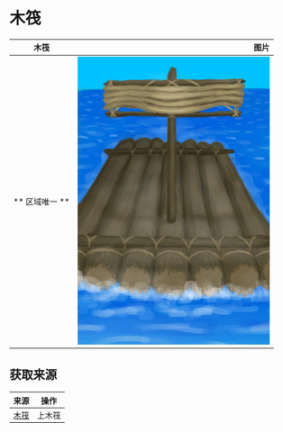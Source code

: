 # 木筏  
>   
  
  木筏  |   图片   
 ----  |  ----:   
 ** 区域唯一 **  |  ![](Sprite/RaftSailed.png)   
  
## 获取来源  
来源  |  操作  
----  |  ----  
[木筏](RaftEntrance.md)  |  上木筏  

